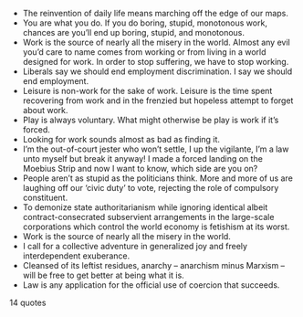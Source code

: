  - The reinvention of daily life means marching off the edge of our maps.
 - You are what you do. If you do boring, stupid, monotonous work, chances are you’ll end up boring, stupid, and monotonous.
 - Work is the source of nearly all the misery in the world. Almost any evil you’d care to name comes from working or from living in a world designed for work. In order to stop suffering, we have to stop working.
 - Liberals say we should end employment discrimination. I say we should end employment.
 - Leisure is non-work for the sake of work. Leisure is the time spent recovering from work and in the frenzied but hopeless attempt to forget about work.
 - Play is always voluntary. What might otherwise be play is work if it’s forced.
 - Looking for work sounds almost as bad as finding it.
 - I’m the out-of-court jester who won’t settle, I up the vigilante, I’m a law unto myself but break it anyway! I made a forced landing on the Moebius Strip and now I want to know, which side are you on?
 - People aren’t as stupid as the politicians think. More and more of us are laughing off our ‘civic duty’ to vote, rejecting the role of compulsory constituent.
 - To demonize state authoritarianism while ignoring identical albeit contract-consecrated subservient arrangements in the large-scale corporations which control the world economy is fetishism at its worst.
 - Work is the source of nearly all the misery in the world.
 - I call for a collective adventure in generalized joy and freely interdependent exuberance.
 - Cleansed of its leftist residues, anarchy – anarchism minus Marxism – will be free to get better at being what it is.
 - Law is any application for the official use of coercion that succeeds.

14 quotes